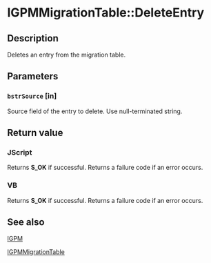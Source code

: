 # IGPMMigrationTable::DeleteEntry

## Description

Deletes an entry from the migration table.

## Parameters

### `bstrSource` [in]

Source field of the entry to delete. Use null-terminated string.

## Return value

### JScript

Returns **S_OK** if successful. Returns a failure code if an error occurs.

### VB

Returns **S_OK** if successful. Returns a failure code if an error occurs.

## See also

[IGPM](https://learn.microsoft.com/previous-versions/windows/desktop/api/gpmgmt/nn-gpmgmt-igpm)

[IGPMMigrationTable](https://learn.microsoft.com/previous-versions/windows/desktop/api/gpmgmt/nn-gpmgmt-igpmmigrationtable)